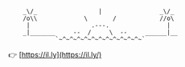 ```
    _\/_                 |                _\/_
    /o\\             \       /            //o\
     |                 .---.                |
    _|_______     --  /     \  --     ______|__
             `~^~^~^~^~^~^~^~^~^~^~^~`
```
👉 [https://il.ly](https://il.ly/)
